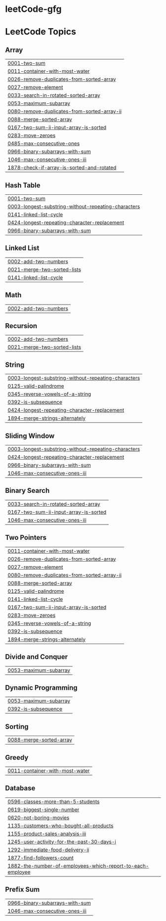 # leetCode-gfg
<!---LeetCode Topics Start-->
# LeetCode Topics
## Array
|  |
| ------- |
| [0001-two-sum](https://github.com/jatinmadan13/leetCode-gfg/tree/master/0001-two-sum) |
| [0011-container-with-most-water](https://github.com/jatinmadan13/leetCode-gfg/tree/master/0011-container-with-most-water) |
| [0026-remove-duplicates-from-sorted-array](https://github.com/jatinmadan13/leetCode-gfg/tree/master/0026-remove-duplicates-from-sorted-array) |
| [0027-remove-element](https://github.com/jatinmadan13/leetCode-gfg/tree/master/0027-remove-element) |
| [0033-search-in-rotated-sorted-array](https://github.com/jatinmadan13/leetCode-gfg/tree/master/0033-search-in-rotated-sorted-array) |
| [0053-maximum-subarray](https://github.com/jatinmadan13/leetCode-gfg/tree/master/0053-maximum-subarray) |
| [0080-remove-duplicates-from-sorted-array-ii](https://github.com/jatinmadan13/leetCode-gfg/tree/master/0080-remove-duplicates-from-sorted-array-ii) |
| [0088-merge-sorted-array](https://github.com/jatinmadan13/leetCode-gfg/tree/master/0088-merge-sorted-array) |
| [0167-two-sum-ii-input-array-is-sorted](https://github.com/jatinmadan13/leetCode-gfg/tree/master/0167-two-sum-ii-input-array-is-sorted) |
| [0283-move-zeroes](https://github.com/jatinmadan13/leetCode-gfg/tree/master/0283-move-zeroes) |
| [0485-max-consecutive-ones](https://github.com/jatinmadan13/leetCode-gfg/tree/master/0485-max-consecutive-ones) |
| [0966-binary-subarrays-with-sum](https://github.com/jatinmadan13/leetCode-gfg/tree/master/0966-binary-subarrays-with-sum) |
| [1046-max-consecutive-ones-iii](https://github.com/jatinmadan13/leetCode-gfg/tree/master/1046-max-consecutive-ones-iii) |
| [1878-check-if-array-is-sorted-and-rotated](https://github.com/jatinmadan13/leetCode-gfg/tree/master/1878-check-if-array-is-sorted-and-rotated) |
## Hash Table
|  |
| ------- |
| [0001-two-sum](https://github.com/jatinmadan13/leetCode-gfg/tree/master/0001-two-sum) |
| [0003-longest-substring-without-repeating-characters](https://github.com/jatinmadan13/leetCode-gfg/tree/master/0003-longest-substring-without-repeating-characters) |
| [0141-linked-list-cycle](https://github.com/jatinmadan13/leetCode-gfg/tree/master/0141-linked-list-cycle) |
| [0424-longest-repeating-character-replacement](https://github.com/jatinmadan13/leetCode-gfg/tree/master/0424-longest-repeating-character-replacement) |
| [0966-binary-subarrays-with-sum](https://github.com/jatinmadan13/leetCode-gfg/tree/master/0966-binary-subarrays-with-sum) |
## Linked List
|  |
| ------- |
| [0002-add-two-numbers](https://github.com/jatinmadan13/leetCode-gfg/tree/master/0002-add-two-numbers) |
| [0021-merge-two-sorted-lists](https://github.com/jatinmadan13/leetCode-gfg/tree/master/0021-merge-two-sorted-lists) |
| [0141-linked-list-cycle](https://github.com/jatinmadan13/leetCode-gfg/tree/master/0141-linked-list-cycle) |
## Math
|  |
| ------- |
| [0002-add-two-numbers](https://github.com/jatinmadan13/leetCode-gfg/tree/master/0002-add-two-numbers) |
## Recursion
|  |
| ------- |
| [0002-add-two-numbers](https://github.com/jatinmadan13/leetCode-gfg/tree/master/0002-add-two-numbers) |
| [0021-merge-two-sorted-lists](https://github.com/jatinmadan13/leetCode-gfg/tree/master/0021-merge-two-sorted-lists) |
## String
|  |
| ------- |
| [0003-longest-substring-without-repeating-characters](https://github.com/jatinmadan13/leetCode-gfg/tree/master/0003-longest-substring-without-repeating-characters) |
| [0125-valid-palindrome](https://github.com/jatinmadan13/leetCode-gfg/tree/master/0125-valid-palindrome) |
| [0345-reverse-vowels-of-a-string](https://github.com/jatinmadan13/leetCode-gfg/tree/master/0345-reverse-vowels-of-a-string) |
| [0392-is-subsequence](https://github.com/jatinmadan13/leetCode-gfg/tree/master/0392-is-subsequence) |
| [0424-longest-repeating-character-replacement](https://github.com/jatinmadan13/leetCode-gfg/tree/master/0424-longest-repeating-character-replacement) |
| [1894-merge-strings-alternately](https://github.com/jatinmadan13/leetCode-gfg/tree/master/1894-merge-strings-alternately) |
## Sliding Window
|  |
| ------- |
| [0003-longest-substring-without-repeating-characters](https://github.com/jatinmadan13/leetCode-gfg/tree/master/0003-longest-substring-without-repeating-characters) |
| [0424-longest-repeating-character-replacement](https://github.com/jatinmadan13/leetCode-gfg/tree/master/0424-longest-repeating-character-replacement) |
| [0966-binary-subarrays-with-sum](https://github.com/jatinmadan13/leetCode-gfg/tree/master/0966-binary-subarrays-with-sum) |
| [1046-max-consecutive-ones-iii](https://github.com/jatinmadan13/leetCode-gfg/tree/master/1046-max-consecutive-ones-iii) |
## Binary Search
|  |
| ------- |
| [0033-search-in-rotated-sorted-array](https://github.com/jatinmadan13/leetCode-gfg/tree/master/0033-search-in-rotated-sorted-array) |
| [0167-two-sum-ii-input-array-is-sorted](https://github.com/jatinmadan13/leetCode-gfg/tree/master/0167-two-sum-ii-input-array-is-sorted) |
| [1046-max-consecutive-ones-iii](https://github.com/jatinmadan13/leetCode-gfg/tree/master/1046-max-consecutive-ones-iii) |
## Two Pointers
|  |
| ------- |
| [0011-container-with-most-water](https://github.com/jatinmadan13/leetCode-gfg/tree/master/0011-container-with-most-water) |
| [0026-remove-duplicates-from-sorted-array](https://github.com/jatinmadan13/leetCode-gfg/tree/master/0026-remove-duplicates-from-sorted-array) |
| [0027-remove-element](https://github.com/jatinmadan13/leetCode-gfg/tree/master/0027-remove-element) |
| [0080-remove-duplicates-from-sorted-array-ii](https://github.com/jatinmadan13/leetCode-gfg/tree/master/0080-remove-duplicates-from-sorted-array-ii) |
| [0088-merge-sorted-array](https://github.com/jatinmadan13/leetCode-gfg/tree/master/0088-merge-sorted-array) |
| [0125-valid-palindrome](https://github.com/jatinmadan13/leetCode-gfg/tree/master/0125-valid-palindrome) |
| [0141-linked-list-cycle](https://github.com/jatinmadan13/leetCode-gfg/tree/master/0141-linked-list-cycle) |
| [0167-two-sum-ii-input-array-is-sorted](https://github.com/jatinmadan13/leetCode-gfg/tree/master/0167-two-sum-ii-input-array-is-sorted) |
| [0283-move-zeroes](https://github.com/jatinmadan13/leetCode-gfg/tree/master/0283-move-zeroes) |
| [0345-reverse-vowels-of-a-string](https://github.com/jatinmadan13/leetCode-gfg/tree/master/0345-reverse-vowels-of-a-string) |
| [0392-is-subsequence](https://github.com/jatinmadan13/leetCode-gfg/tree/master/0392-is-subsequence) |
| [1894-merge-strings-alternately](https://github.com/jatinmadan13/leetCode-gfg/tree/master/1894-merge-strings-alternately) |
## Divide and Conquer
|  |
| ------- |
| [0053-maximum-subarray](https://github.com/jatinmadan13/leetCode-gfg/tree/master/0053-maximum-subarray) |
## Dynamic Programming
|  |
| ------- |
| [0053-maximum-subarray](https://github.com/jatinmadan13/leetCode-gfg/tree/master/0053-maximum-subarray) |
| [0392-is-subsequence](https://github.com/jatinmadan13/leetCode-gfg/tree/master/0392-is-subsequence) |
## Sorting
|  |
| ------- |
| [0088-merge-sorted-array](https://github.com/jatinmadan13/leetCode-gfg/tree/master/0088-merge-sorted-array) |
## Greedy
|  |
| ------- |
| [0011-container-with-most-water](https://github.com/jatinmadan13/leetCode-gfg/tree/master/0011-container-with-most-water) |
## Database
|  |
| ------- |
| [0596-classes-more-than-5-students](https://github.com/jatinmadan13/leetCode-gfg/tree/master/0596-classes-more-than-5-students) |
| [0619-biggest-single-number](https://github.com/jatinmadan13/leetCode-gfg/tree/master/0619-biggest-single-number) |
| [0620-not-boring-movies](https://github.com/jatinmadan13/leetCode-gfg/tree/master/0620-not-boring-movies) |
| [1135-customers-who-bought-all-products](https://github.com/jatinmadan13/leetCode-gfg/tree/master/1135-customers-who-bought-all-products) |
| [1155-product-sales-analysis-iii](https://github.com/jatinmadan13/leetCode-gfg/tree/master/1155-product-sales-analysis-iii) |
| [1245-user-activity-for-the-past-30-days-i](https://github.com/jatinmadan13/leetCode-gfg/tree/master/1245-user-activity-for-the-past-30-days-i) |
| [1292-immediate-food-delivery-ii](https://github.com/jatinmadan13/leetCode-gfg/tree/master/1292-immediate-food-delivery-ii) |
| [1877-find-followers-count](https://github.com/jatinmadan13/leetCode-gfg/tree/master/1877-find-followers-count) |
| [1882-the-number-of-employees-which-report-to-each-employee](https://github.com/jatinmadan13/leetCode-gfg/tree/master/1882-the-number-of-employees-which-report-to-each-employee) |
## Prefix Sum
|  |
| ------- |
| [0966-binary-subarrays-with-sum](https://github.com/jatinmadan13/leetCode-gfg/tree/master/0966-binary-subarrays-with-sum) |
| [1046-max-consecutive-ones-iii](https://github.com/jatinmadan13/leetCode-gfg/tree/master/1046-max-consecutive-ones-iii) |
<!---LeetCode Topics End-->